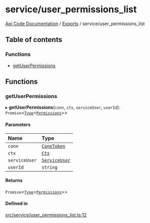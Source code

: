 # service/user\_permissions\_list
 
[Api Code Documentation](../README.md) / [Exports](../modules.md) / service/user\_permissions\_list

## Table of contents

### Functions

- [getUserPermissions](service_user_permissions_list.md#getuserpermissions)

## Functions

### getUserPermissions

▸ **getUserPermissions**(`conn`, `ctx`, `serviceUser`, `userId`): `Promise`\<[`Type`](result.md#type)\<[`Permissions`](service_domain_permissions.md#permissions)\>\>

#### Parameters

| Name | Type |
| :------ | :------ |
| `conn` | [`ConnToken`](service_conn.md#conntoken) |
| `ctx` | [`Ctx`](../interfaces/lib_ctx.Ctx.md) |
| `serviceUser` | [`ServiceUser`](../interfaces/service_domain_organization_service_user.ServiceUser.md) |
| `userId` | `string` |

#### Returns

`Promise`\<[`Type`](result.md#type)\<[`Permissions`](service_domain_permissions.md#permissions)\>\>

#### Defined in

[src/service/user_permissions_list.ts:12](https://github.com/openkfw/TruBudget/blob/648f2bb/api/src/service/user_permissions_list.ts#L12)

